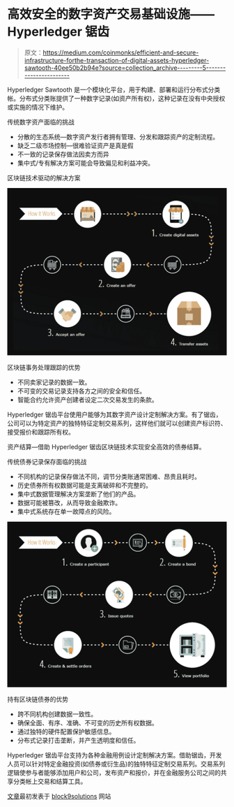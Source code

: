# 高效安全的数字资产交易基础设施——Hyperledger 锯齿

> 原文：<https://medium.com/coinmonks/efficient-and-secure-infrastructure-forthe-transaction-of-digital-assets-hyperledger-sawtooth-40ee50b2b94e?source=collection_archive---------5----------------------->

Hyperledger Sawtooth 是一个模块化平台，用于构建、部署和运行分布式分类帐。分布式分类账提供了一种数字记录(如资产所有权)，这种记录在没有中央授权或实施的情况下维护。

传统数字资产面临的挑战

*   分散的生态系统—数字资产发行者拥有管理、分发和跟踪资产的定制流程。
*   缺乏二级市场控制—很难验证资产是真是假
*   不一致的记录保存做法因卖方而异
*   集中式/专有解决方案可能会导致偏见和利益冲突。

区块链技术驱动的解决方案

![](img/547b3798dd044f0dc7f16662bab21576.png)

区块链事务处理跟踪的优势

*   不同卖家记录的数据一致。
*   不可变的交易记录支持各方之间的安全和信任。
*   智能合约允许资产创建者设定二次交易发生的条款。

Hyperledger 锯齿平台使用户能够为其数字资产设计定制解决方案。有了锯齿，公司可以为特定资产的独特特征定制交易系列，这样他们就可以创建资产标识符、接受报价和跟踪所有权。

资产结算—借助 Hyperledger 锯齿区块链技术实现安全高效的债券结算。

传统债券记录保存面临的挑战

*   不同机构的记录保存做法不同，调节分类账通常困难、昂贵且耗时。
*   历史债券所有权数据可能是支离破碎和不完整的。
*   集中式数据管理解决方案垄断了他们的产品。
*   数据可能被篡改，从而导致金融欺诈。
*   集中式系统存在单一故障点的风险。

![](img/31154a6c8bdae113e53f55022cbc2903.png)

持有区块链债券的优势

*   跨不同机构创建数据一致性。
*   确保全面、有序、准确、不可变的历史所有权数据。
*   通过独特的硬件配置保护敏感信息。
*   分布式记录打击垄断，并产生透明度和信任。

Hyperledger 锯齿平台支持为各种金融用例设计定制解决方案。借助锯齿，开发人员可以针对特定金融投资(如债券或衍生品)的独特特征定制交易系列。交易系列逻辑使参与者能够添加用户和公司，发布资产和报价，并在金融服务公司之间的共享分类帐上交易和结算工具。

[文章](http://block9systems.com)最初发表于 [block9solutions](http://block9solutions.com) 网站